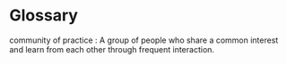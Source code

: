# Glossary

<span id="community-practice">community of practice</span>
:   A group of people who share a common interest
    and learn from each other through frequent interaction.
